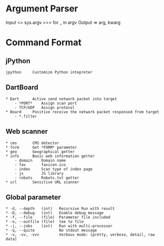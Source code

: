# Argument Parser #
Input <= sys.argv
	>>> for _ in argv
Output => arg, kwarg

# Command Format #
## jPython
	jpython		Customize Python intepreter

## DartBoard ##
	* Dart		Active send network packet into target
		- *PORT*	Assign scan port
		- TCP/UDP	Assign protocol
	* Board		Positive receive the network packet responsed from target
		- *.filter

## Web scanner ##
	* cms		CMS detector
	* form		Get *FORM* parameter
	* geo		Geographical getter
	* info		Basic web information getter
		- domain	Domain name
		- fav		favicon.ico
		- index		Scan type of index page
		- js		JS library
		- robots	Robots.txt getter
	* url		Sensitive URL scanner

## Global parameter ##
	* -d, --depth	(int)	Recursive Run with result
	* -D, --debug	(int)	Enable debug message
	* -f, --file	(file)	Parameter file included
	* -o, --outfile	(file)	tee to file
	* -j, --jobs	(int)	Run with multi-processer
	* -q, --quite			No stdout message
	* -v, -vv, -vvv			Verbous mode: [pretty, verbose, detail, raw data]

